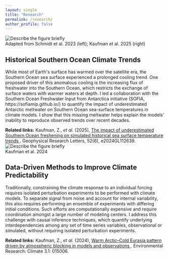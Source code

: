 ```yaml
---
layout: single
title: "Research"
permalink: /research/
author_profile: false
---
```


<!-- ===== SECTION TEMPLATE (duplicate this block) ===== -->
<div class="research-item">
  <div class="research-media">
    <img src="{{ '/images/research/Website_Fig_SOtrends.png' | relative_url }}" alt="Describe the figure briefly">
    <div class="research-caption">Adapted from Schmidt et al. 2023 (left); Kaufman et al. 2025 (right)</div>
  </div>

  <div class="research-text">
    <h2>Historical Southern Ocean Climate Trends</h2>
    <p> 
    While most of Earth's surface has warmed over the satellite era, the Southern Ocean sea surface experienced a prolonged cooling trend. One proposed driver of this anomalous cooling is the increasing flux of freshwater into the Southern Ocean, which restricts the exchange of surface waters with warmer waters at depth. I led a collaboration with the Southern
    Ocean Freshwater Input from Antarctica initiative (SOFIA, https://sofiamip.github.io/) to quantify the impact of underestimated Antarctic meltwater on Southern Ocean sea-surface temperatures in climate models. I show that this missing meltwater helps explain the models’ inability to reproduce observed trends over recent decades.
    </p>
  </div>

  <div class="research-footer">
    <strong>Related links:</strong>
    Kaufman, Z., <em>et al.</em> (2025),
    <a href="https://doi.org/10.1029/2024GL112639" target="_blank" rel="noopener">
      The impact of underestimated Southern Ocean freshening on simulated historical sea surface temperature trends
    </a>.
    <span class="pub-venue">Geophysical Research Letters, 52(6), e2024GL112639</span>.
  </div>
</div>
<!-- ===== /SECTION TEMPLATE ===== -->

<!-- Duplicate more sections below by copying the block above and changing the image+text -->


<!-- ===== SECTION TEMPLATE (duplicate this block) ===== -->
<div class="research-item">
  <div class="research-media">
    <img src="{{ '/images/research/Website_Fig_WACE.jpg' | relative_url }}" alt="Describe the figure briefly">
    <div class="research-caption">Kaufman et al. 2024 </div>
  </div>

  <div class="research-text">
    <h2>Data-Driven Methods to Improve Climate Predictability</h2>
    <p> 
    Traditionally, constraining the climate response to an individual forcing requires isolated perturbation experiments to be performed with climate models. To separate signal from noise and account for internal variability, this also requires performing an ensemble of experiments with differing initial conditions. Such efforts are computationally expensive and require coordination amongst a large number of modeling centers. I address this challenge with causal inference techniques, which quantify underlying interdependencies among any set of time series variables, observational or simulated, without requiring isolated perturbation experiments.
    </p>
  </div>

  <div class="research-footer">
    <strong>Related links:</strong>
    Kaufman, Z., <em>et al.</em> (2024),
    <a href="https://doi.org/10.1088/2752-5295/ad1f40" target="_blank" rel="noopener">
      Warm Arctic–Cold Eurasia pattern driven by atmospheric blocking in models and observations
    </a>.
    <span class="pub-venue">Environmental Research: Climate 3.1: 015006</span>.
  </div>
</div>
<!-- ===== /SECTION TEMPLATE ===== -->

<!-- Duplicate more sections below by copying the block above and changing the image+text -->
